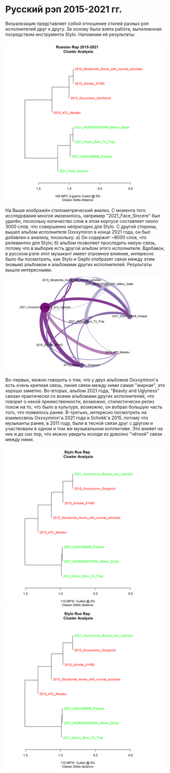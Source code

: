 # Русский рэп 2015-2021 гг. 

Визуализация представляет собой отношение стилей разных рэп исполнителей друг к другу. За основу была взята работа, выполненная посредством инструмента Stylo. Напомним её результаты: 

![Выгрузка из Stylo](https://github.com/LoshkarevAnton/RusRap/blob/599098c1ba26fa6d0bac5ff21e5308c5f6cb460f/RusRap%20Stylo.png)

На Выше изображён стилометрический анализ. С момента того исследования многое имзенилось, например "2021_Face_Sincere" был удалён, поскольку количество слов в этом корпусе составляет около 3000 слов, что совершенно непригодно для Stylo. С другой стороны, вышел альбом исполнителя Oxxxymiron в конце 2021 года, он был добавлен к анализу, поскольку: а) Он содержит ~8000 слов, что релевантно для Stylo; б) альбом позволяет проследить некую связь, потому что в выборке есть другой альбом этого исполнителя. Вдобавок, в русском рэпе этот музыкант имеет огромное влияние, интересно было бы посмотреть, как Stylo и Gephi отобразят связи между этим (новым) альбомом и альбомами других исполнителей. Результаты вышли интересными.

![Выгрузка из Gephi](https://github.com/LoshkarevAnton/RusRap/blob/fd41b16ef47f02e20756837c2d0a93ebf0ae42c9/RusRap%20Gephi.png)

Во-первых, можно говорить о том, что у двух альбомов Oxxxymiron'a есть очень крепкая связь, линия связи между ними самая "жирная", это хорошо заметно. Во-вторых, альбом 2021 года, "Beauty and Uglyness" связан практически со всеми альбомами других исполнителей, что говорит о некой преемственности, возможно, стилистически релиз похож на то, что было в культуре, возможно, он вобрал большую часть того, что появилось ранее. В-третьих, интересно посмотреть на взаимосвязь Oxxxymiron'a 2021 года и Schokk'a 2015, потому что музыканты ранее, в 2011 году, были в тесной связи друг с другом и участвовали в одном и том же музыкальном коллективе. Это влияет на них и до сих пор, что можно увидеть исходя из доволно "чёткой" связи между ними.

![Выгрузка из Stylo](https://github.com/LoshkarevAnton/RusRap/blob/39a3712ce2adf31befe402d5df794c67eeb6a872/RusRap%20Stylo%20New.png)
![Выгрузка из Stylo](https://github.com/LoshkarevAnton/RusRap/blob/39a3712ce2adf31befe402d5df794c67eeb6a872/RusRap%20Stylo%20New.png)
